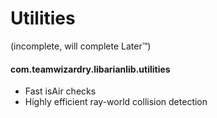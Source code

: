 # Utilities
(incomplete, will complete Later™)

#### com.teamwizardry.libarianlib.utilities
- Fast isAir checks
- Highly efficient ray-world collision detection

